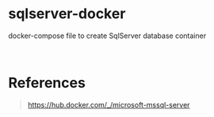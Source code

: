 # sqlserver-docker
docker-compose file to create SqlServer database container

<br>

# References
> https://hub.docker.com/_/microsoft-mssql-server